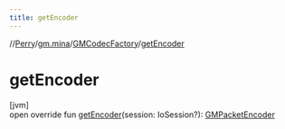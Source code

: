 ```yaml
---
title: getEncoder
---
```

//[Perry](../../../index.html)/[gm.mina](../index.html)/[GMCodecFactory](index.html)/[getEncoder](get-encoder.html)



# getEncoder



[jvm]\
open override fun [getEncoder](get-encoder.html)(session: IoSession?): [GMPacketEncoder](../-g-m-packet-encoder/index.html)




